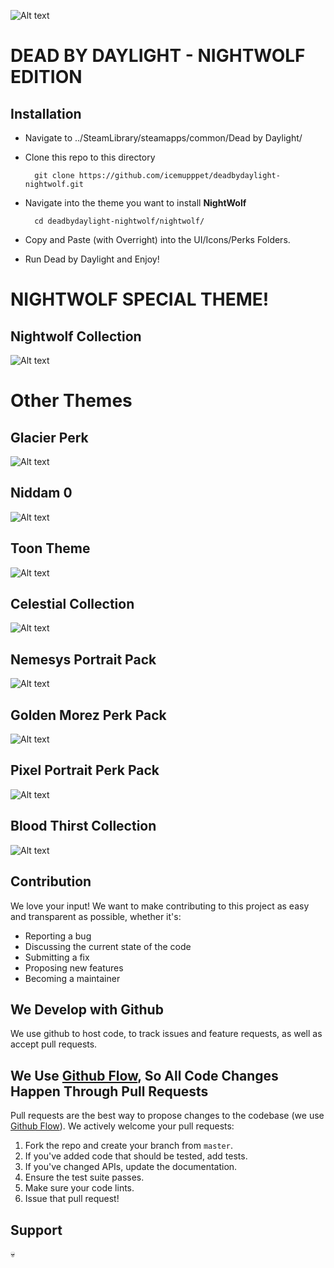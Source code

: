 ![Alt text](https://github.com/IceMupppet/deadbydaylight-nightwolf/blob/gh-pages/dev/assets/banner-DBD-NIGHTWOLF.png "nightwolf")
# DEAD BY DAYLIGHT - NIGHTWOLF EDITION

## Installation

 * Navigate to ../SteamLibrary/steamapps/common/Dead by Daylight/
 * Clone this repo to this directory

         git clone https://github.com/icemupppet/deadbydaylight-nightwolf.git

 * Navigate into the theme you want to install **NightWolf**

         cd deadbydaylight-nightwolf/nightwolf/

 * Copy and Paste (with Overright) into the UI/Icons/Perks Folders.

 * Run Dead by Daylight and Enjoy! 

# NIGHTWOLF SPECIAL THEME!

## Nightwolf Collection
![Alt text](https://github.com/IceMupppet/deadbydaylight-nightwolf/blob/gh-pages/dev/assets/nightwolf-banner.png "nightwolf-banner")


# Other Themes

## Glacier Perk
![Alt text](https://github.com/IceMupppet/deadbydaylight-nightwolf/blob/gh-pages/dev/assets/glacierpack.png?raw=true "nightwolf-banner")

## Niddam 0
![Alt text](https://github.com/IceMupppet/deadbydaylight-nightwolf/blob/gh-pages/dev/assets/niddam.png?raw=true "nightwolf-banner")

## Toon Theme
![Alt text](https://github.com/IceMupppet/deadbydaylight-nightwolf/blob/gh-pages/dev/assets/toon.png?raw=true "nightwolf-banner")

## Celestial Collection
![Alt text](https://github.com/IceMupppet/deadbydaylight-nightwolf/blob/gh-pages/dev/assets/celestial.png?raw=true "nightwolf-banner")

## Nemesys Portrait Pack
![Alt text](https://github.com/IceMupppet/deadbydaylight-nightwolf/blob/gh-pages/dev/assets/nemsys.png?raw=true "nightwolf-banner")

## Golden Morez Perk Pack
![Alt text](https://github.com/IceMupppet/deadbydaylight-nightwolf/blob/gh-pages/dev/assets/goldenmorez.png?raw=true
 "nightwolf-banner")
 
 ## Pixel Portrait Perk Pack
![Alt text](https://github.com/IceMupppet/deadbydaylight-nightwolf/blob/gh-pages/dev/assets/pixelportrait.png?raw=true
 "nightwolf-banner")
 
 ## Blood Thirst Collection
![Alt text](https://github.com/IceMupppet/deadbydaylight-nightwolf/blob/gh-pages/dev/assets/bloodthirst-banner.png "nightwolf-banner")


## Contribution
We love your input! We want to make contributing to this project as easy and transparent as possible, whether it's:

- Reporting a bug
- Discussing the current state of the code
- Submitting a fix
- Proposing new features
- Becoming a maintainer

## We Develop with Github
We use github to host code, to track issues and feature requests, as well as accept pull requests.

## We Use [Github Flow](https://guides.github.com/introduction/flow/index.html), So All Code Changes Happen Through Pull Requests
Pull requests are the best way to propose changes to the codebase (we use [Github Flow](https://guides.github.com/introduction/flow/index.html)). We actively welcome your pull requests:

1. Fork the repo and create your branch from `master`.
2. If you've added code that should be tested, add tests.
3. If you've changed APIs, update the documentation.
4. Ensure the test suite passes.
5. Make sure your code lints.
6. Issue that pull request!

## Support
💀
